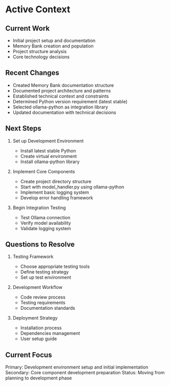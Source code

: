 # Active Context

## Current Work
- Initial project setup and documentation
- Memory Bank creation and population
- Project structure analysis
- Core technology decisions

## Recent Changes
- Created Memory Bank documentation structure
- Documented project architecture and patterns
- Established technical context and constraints
- Determined Python version requirement (latest stable)
- Selected ollama-python as integration library
- Updated documentation with technical decisions

## Next Steps
1. Set up Development Environment
   - Install latest stable Python
   - Create virtual environment
   - Install ollama-python library

2. Implement Core Components
   - Create project directory structure
   - Start with model_handler.py using ollama-python
   - Implement basic logging system
   - Develop error handling framework

3. Begin Integration Testing
   - Test Ollama connection
   - Verify model availability
   - Validate logging system

## Questions to Resolve
1. Testing Framework
   - Choose appropriate testing tools
   - Define testing strategy
   - Set up test environment

2. Development Workflow
   - Code review process
   - Testing requirements
   - Documentation standards

3. Deployment Strategy
   - Installation process
   - Dependencies management
   - User setup guide

## Current Focus
Primary: Development environment setup and initial implementation
Secondary: Core component development preparation
Status: Moving from planning to development phase
